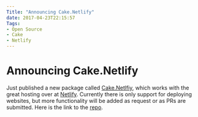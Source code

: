 ```yaml
---
Title: "Announcing Cake.Netlify"
date: 2017-04-23T22:15:57
Tags: 
- Open Source
- Cake
- Netlify
---
```

# Announcing Cake.Netlify

Just published a new package called [Cake.Netlfiy](https://www.nuget.org/packages/Cake.Netlify/), which works with the great hosting over at [Netlify](https://www.netlify.com/).  Currently there is only support for deploying websites, but more functionality will be added as request or as PRs are submitted.  Here is the link to the [repo](https://github.com/phillipsj/Cake.Netlify).

